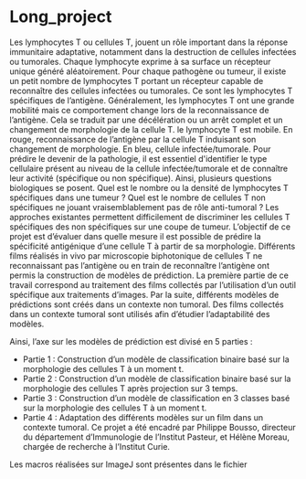 # Long_project

Les lymphocytes T ou cellules T, jouent un rôle important dans la réponse immunitaire
adaptative, notamment dans la destruction de cellules infectées ou tumorales. Chaque lymphocyte
exprime à sa surface un récepteur unique généré aléatoirement. Pour chaque pathogène ou tumeur, il
existe un petit nombre de lymphocytes T portant un récepteur capable de reconnaître des cellules
infectées ou tumorales. Ce sont les lymphocytes T spécifiques de l’antigène.
Généralement, les lymphocytes T ont une grande mobilité mais ce comportement change lors
de la reconnaissance de l’antigène. Cela se traduit par une décélération ou un arrêt complet et un
changement de morphologie de la cellule T.
le lymphocyte T est mobile. En rouge, reconnaissance de l’antigène par la cellule T induisant son
changement de morphologie. En bleu, cellule infectée/tumorale.
Pour prédire le devenir de la pathologie, il est essentiel d'identifier le type cellulaire présent au
niveau de la cellule infectée/tumorale et de connaître leur activité (spécifique ou non spécifique). Ainsi,
plusieurs questions biologiques se posent. Quel est le nombre ou la densité de lymphocytes T spécifiques
dans une tumeur ? Quel est le nombre de cellules T non spécifiques ne jouant vraisemblablement pas de
rôle anti-tumoral ? Les approches existantes permettent difficilement de discriminer les cellules T
spécifiques des non spécifiques sur une coupe de tumeur.
L’objectif de ce projet est d’évaluer dans quelle mesure il est possible de prédire la spécificité
antigénique d’une cellule T à partir de sa morphologie.
Différents films réalisés in vivo par microscopie biphotonique de cellules T ne reconnaissant
pas l’antigène ou en train de reconnaître l’antigène ont permis la construction de modèles de prédiction.
La première partie de ce travail correspond au traitement des films collectés par l’utilisation d’un outil
spécifique aux traitements d’images. Par la suite, différents modèles de prédictions sont créés dans un
contexte non tumoral. Des films collectés dans un contexte tumoral sont utilisés afin d’étudier
l’adaptabilité des modèles.

Ainsi, l’axe sur les modèles de prédiction est divisé en 5 parties :
- Partie 1 : Construction d’un modèle de classification binaire basé sur la morphologie des
cellules T à un moment t.
- Partie 2 : Construction d’un modèle de classification binaire basé sur la morphologie des
cellules T après projection sur 3 temps.
- Partie 3 : Construction d’un modèle de classification en 3 classes basé sur la morphologie des
cellules T à un moment t.
- Partie 4 : Adaptation des différents modèles sur un film dans un contexte tumoral.
Ce projet a été encadré par Philippe Bousso, directeur du département d’Immunologie de
l’Institut Pasteur, et Hélène Moreau, chargée de recherche à l’Institut Curie.

Les macros réalisées sur ImageJ sont présentes dans le fichier 
